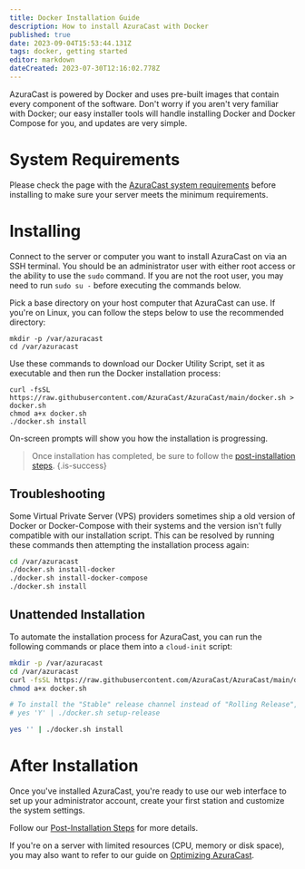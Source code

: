 ```yaml
---
title: Docker Installation Guide
description: How to install AzuraCast with Docker
published: true
date: 2023-09-04T15:53:44.131Z
tags: docker, getting started
editor: markdown
dateCreated: 2023-07-30T12:16:02.778Z
---
```


AzuraCast is powered by Docker and uses pre-built images that contain every component of the software. Don't worry if you aren't very familiar with Docker; our easy installer tools will handle installing Docker and Docker Compose for you, and updates are very simple.

# System Requirements

Please check the page with the [AzuraCast system requirements](/en/getting-started/requirements) before installing to make sure your server meets the minimum requirements.

# Installing

Connect to the server or computer you want to install AzuraCast on via an SSH terminal. You should be an administrator user with either root access or the ability to use the `sudo` command. If you are not the root user, you may need to run `sudo su -` before executing the commands below.

Pick a base directory on your host computer that AzuraCast can use. If you're on Linux, you can follow the steps below to use the recommended directory:

```
mkdir -p /var/azuracast
cd /var/azuracast
```

Use these commands to download our Docker Utility Script, set it as executable and then run the Docker installation process:

```
curl -fsSL https://raw.githubusercontent.com/AzuraCast/AzuraCast/main/docker.sh > docker.sh
chmod a+x docker.sh
./docker.sh install
```

On-screen prompts will show you how the installation is progressing.

> Once installation has completed, be sure to follow the [post-installation steps](/en/getting-started/installation/post-installation-steps).
{.is-success}

## Troubleshooting

Some Virtual Private Server (VPS) providers sometimes ship a old version of Docker or Docker-Compose with their systems and the version isn't fully compatible with our installation script. This can be resolved by running these commands then attempting the installation process again: 

```bash
cd /var/azuracast
./docker.sh install-docker
./docker.sh install-docker-compose
./docker.sh install
```

## Unattended Installation

To automate the installation process for AzuraCast, you can run the following commands or place them into a `cloud-init` script:

```bash
mkdir -p /var/azuracast
cd /var/azuracast
curl -fsSL https://raw.githubusercontent.com/AzuraCast/AzuraCast/main/docker.sh > docker.sh
chmod a+x docker.sh

# To install the "Stable" release channel instead of "Rolling Release", uncomment this line:
# yes 'Y' | ./docker.sh setup-release

yes '' | ./docker.sh install
```

# After Installation

Once you've installed AzuraCast, you're ready to use our web interface to set up your administrator account, create your first station and customize the system settings.

Follow our [Post-Installation Steps](/en/getting-started/installation/post-installation-steps) for more details.

If you're on a server with limited resources (CPU, memory or disk space), you may also want to refer to our guide on [Optimizing AzuraCast](/en/getting-started/installation/optimizing).